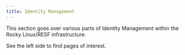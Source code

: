 ```yaml
---
title: Identity Management
---
```


This section goes over various parts of Identity Management within the Rocky Linux/RESF infrastructure.

See the left side to find pages of interest.
